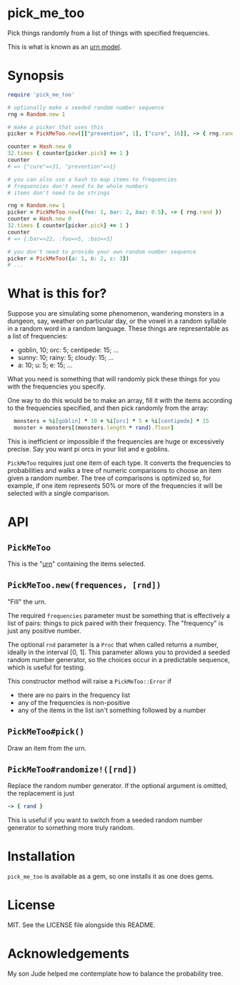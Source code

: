 # pick_me_too

Pick things randomly from a list of things with specified frequencies.

This is what is known as an [urn model](https://en.wikipedia.org/wiki/Urn_problem).

# Synopsis

```ruby
require 'pick_me_too'

# optionally make a seeded random number sequence
rng = Random.new 1

# make a picker that uses this
picker = PickMeToo.new([["prevention", 1], ["cure", 16]], -> { rng.rand })

counter = Hash.new 0
32.times { counter[picker.pick] += 1 }
counter
# => {"cure"=>31, "prevention"=>1}

# you can also use a hash to map items to frequencies
# frequencies don't need to be whole numbers
# items don't need to be strings

rng = Random.new 1
picker = PickMeToo.new({foo: 1, bar: 2, baz: 0.5}, -> { rng.rand })
counter = Hash.new 0
32.times { counter[picker.pick] += 1 }
counter
# => {:bar=>22, :foo=>5, :baz=>5}

# you don't need to provide your own random number sequence
picker = PickMeToo({a: 1, b: 2, c: 3})
# ...
```

# What is this for?

Suppose you are simulating some phenomenon, wandering monsters in a dungeon, say, weather on particular day, or
the vowel in a random syllable in a random word in a random language. These things are representable as a list
of frequencies:
- goblin, 10; orc: 5; centipede: 15; ...
- sunny: 10; rainy: 5; cloudy: 15; ...
- a: 10; u: 5; e: 15; ...

What you need is something that will randomly pick these things for you with the frequencies you specify.

One way to do this would be to make an array, fill it with the items according to the frequencies specified,
and then pick randomly from the array:

```ruby
  monsters = %i[goblin] * 10 + %i[orc] * 5 + %i[centipede] * 15
  monster = monsters[(monsters.length * rand).floor]
```

This is inefficient or impossible if the frequencies are huge or excessively precise. Say you want pi orcs in your list and e goblins.

`PickMeToo` requires just one item of each type. It converts the frequencies to probabilities and walks a tree of numeric comparisons to
choose an item given a random number. The tree of comparisons is optimized so, for example, if one item represents 50% or more of the
frequencies it will be selected with a single comparison.


# API

## `PickMeToo`

This is the "[urn](https://en.wikipedia.org/wiki/Urn_problem)" containing the items selected.

## `PickMeToo.new(frequences, [rnd])`

"Fill" the urn.

The required `frequencies` parameter must be something that is effectively a list of pairs:
things to pick paired with their frequency. The "frequency" is just any positive number.

The optional `rnd` parameter is a `Proc` that when called returns a number, ideally in the interval
[0, 1]. This parameter allows you to provided a seeded random number generator, so the choices
occur in a predictable sequence, which is useful for testing.

This constructor method will raise a `PickMeToo::Error` if
- there are no pairs in the frequency list
- any of the frequencies is non-positive
- any of the items in the list isn't something followed by a number

## `PickMeToo#pick()`

Draw an item from the urn.

## `PickMeToo#randomize!([rnd])`

Replace the random number generator.
If the optional argument is omitted, the replacement is just

```ruby
-> { rand }
```

This is useful if you want to switch from a seeded random number generator
to something more truly random.

# Installation

`pick_me_too` is available as a gem, so one installs it as one does gems.

# License

MIT. See the LICENSE file alongside this README.

# Acknowledgements

My son Jude helped me contemplate how to balance the probability tree.
